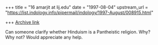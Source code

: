 +++
title = "16 amarjit at lij.edu"
date = "1997-08-04"
upstream_url = "https://list.indology.info/pipermail/indology/1997-August/008915.html"

+++
[Archive link](https://list.indology.info/pipermail/indology/1997-August/008915.html)

Can someone clarify whether Hinduism is a Pantheistic religion.  Why?  
Why not?  Would appreciate any help.





